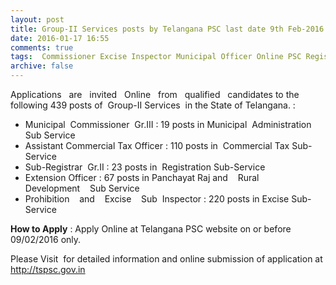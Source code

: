 ```yaml
---
layout: post
title: Group-II Services posts by Telangana PSC last date 9th Feb-2016   
date: 2016-01-17 16:55
comments: true
tags:  Commissioner Excise Inspector Municipal Officer Online PSC Registrar Tax Telangana 
archive: false
---
```

Applications   are   invited   Online   from   qualified   candidates to the following 439 posts of  Group-II Services  in the State of Telangana. :

- Municipal  Commissioner  Gr.III : 19 posts in Municipal  Administration  Sub Service
- Assistant Commercial Tax Officer : 110 posts in  Commercial Tax Sub-Service
- Sub-Registrar  Gr.II : 23 posts in  Registration Sub-Service
- Extension Officer : 67 posts in Panchayat Raj and    Rural    Development    Sub Service
- Prohibition    and    Excise    Sub  Inspector : 220 posts in Excise Sub-Service 

**How to Apply** : Apply Online at Telangana PSC website on or before 09/02/2016 only.

Please Visit  for detailed information and online submission of application at <http://tspsc.gov.in>



